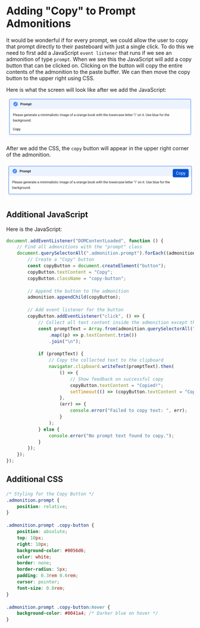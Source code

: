 # Adding "Copy" to Prompt Admonitions

It would be wonderful if for every prompt, we could allow
the user to copy that prompt directly to their pasteboard with just a single click.
To do this we need to first add a JavaScript ```event listener``` that
runs if we see an admonition of type ```prompt```.  When we see
this the JavaScript will add a copy button that can be clicked on.
Clicking on the button will copy the entire contents of the admonition to the paste buffer.
We can then move the copy button to the upper right using CSS.

Here is what the screen will look like after we add the JavaScript:

![](../img/admonition-prompt-copy.png)

After we add the CSS, the ```copy``` button will appear in the upper right corner of the admonition.

![](../img/admonition-prompt-copy-css.png)

## Additional JavaScript

Here is the JavaScript:

```javascript
document.addEventListener("DOMContentLoaded", function () {
    // Find all admonitions with the "prompt" class
    document.querySelectorAll(".admonition.prompt").forEach((admonition) => {
        // Create a "Copy" button
        const copyButton = document.createElement("button");
        copyButton.textContent = "Copy";
        copyButton.className = "copy-button";

        // Append the button to the admonition
        admonition.appendChild(copyButton);

        // Add event listener for the button
        copyButton.addEventListener("click", () => {
            // Collect all text content inside the admonition except the title and button
            const promptText = Array.from(admonition.querySelectorAll("p:not(.admonition-title)"))
                .map((p) => p.textContent.trim())
                .join("\n");

            if (promptText) {
                // Copy the collected text to the clipboard
                navigator.clipboard.writeText(promptText).then(
                    () => {
                        // Show feedback on successful copy
                        copyButton.textContent = "Copied!";
                        setTimeout(() => (copyButton.textContent = "Copy"), 2000);
                    },
                    (err) => {
                        console.error("Failed to copy text: ", err);
                    }
                );
            } else {
                console.error("No prompt text found to copy.");
            }
        });
    });
});
```

## Additional CSS

```css
/* Styling for the Copy Button */
.admonition.prompt {
    position: relative;
}

.admonition.prompt .copy-button {
    position: absolute;
    top: 10px;
    right: 10px;
    background-color: #0056d6;
    color: white;
    border: none;
    border-radius: 5px;
    padding: 0.3rem 0.6rem;
    cursor: pointer;
    font-size: 0.8rem;
}

.admonition.prompt .copy-button:hover {
    background-color: #0041a4; /* Darker blue on hover */
}
```